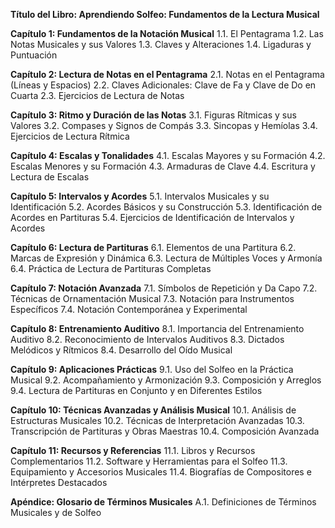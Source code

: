 **Título del Libro: Aprendiendo Solfeo: Fundamentos de la Lectura Musical**

**Capítulo 1: Fundamentos de la Notación Musical**
1.1. El Pentagrama
1.2. Las Notas Musicales y sus Valores
1.3. Claves y Alteraciones
1.4. Ligaduras y Puntuación

**Capítulo 2: Lectura de Notas en el Pentagrama**
2.1. Notas en el Pentagrama (Líneas y Espacios)
2.2. Claves Adicionales: Clave de Fa y Clave de Do en Cuarta
2.3. Ejercicios de Lectura de Notas

**Capítulo 3: Ritmo y Duración de las Notas**
3.1. Figuras Rítmicas y sus Valores
3.2. Compases y Signos de Compás
3.3. Sincopas y Hemíolas
3.4. Ejercicios de Lectura Rítmica

**Capítulo 4: Escalas y Tonalidades**
4.1. Escalas Mayores y su Formación
4.2. Escalas Menores y su Formación
4.3. Armaduras de Clave
4.4. Escritura y Lectura de Escalas

**Capítulo 5: Intervalos y Acordes**
5.1. Intervalos Musicales y su Identificación
5.2. Acordes Básicos y su Construcción
5.3. Identificación de Acordes en Partituras
5.4. Ejercicios de Identificación de Intervalos y Acordes

**Capítulo 6: Lectura de Partituras**
6.1. Elementos de una Partitura
6.2. Marcas de Expresión y Dinámica
6.3. Lectura de Múltiples Voces y Armonía
6.4. Práctica de Lectura de Partituras Completas

**Capítulo 7: Notación Avanzada**
7.1. Símbolos de Repetición y Da Capo
7.2. Técnicas de Ornamentación Musical
7.3. Notación para Instrumentos Específicos
7.4. Notación Contemporánea y Experimental

**Capítulo 8: Entrenamiento Auditivo**
8.1. Importancia del Entrenamiento Auditivo
8.2. Reconocimiento de Intervalos Auditivos
8.3. Dictados Melódicos y Rítmicos
8.4. Desarrollo del Oído Musical

**Capítulo 9: Aplicaciones Prácticas**
9.1. Uso del Solfeo en la Práctica Musical
9.2. Acompañamiento y Armonización
9.3. Composición y Arreglos
9.4. Lectura de Partituras en Conjunto y en Diferentes Estilos

**Capítulo 10: Técnicas Avanzadas y Análisis Musical**
10.1. Análisis de Estructuras Musicales
10.2. Técnicas de Interpretación Avanzadas
10.3. Transcripción de Partituras y Obras Maestras
10.4. Composición Avanzada

**Capítulo 11: Recursos y Referencias**
11.1. Libros y Recursos Complementarios
11.2. Software y Herramientas para el Solfeo
11.3. Equipamiento y Accesorios Musicales
11.4. Biografías de Compositores e Intérpretes Destacados

**Apéndice: Glosario de Términos Musicales**
A.1. Definiciones de Términos Musicales y de Solfeo
